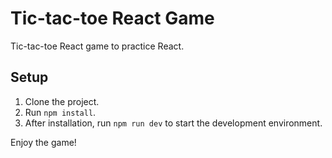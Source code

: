 # Tic-tac-toe React Game

Tic-tac-toe React game to practice React.

## Setup

1. Clone the project.
2. Run `npm install`.
3. After installation, run `npm run dev` to start the development environment.

Enjoy the game!
